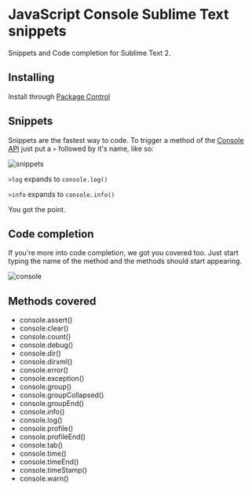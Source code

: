 # JavaScript Console Sublime Text snippets

Snippets and Code completion for Sublime Text 2.

## Installing

Install through [Package Control](http://wbond.net/sublime_packages/package_control)

## Snippets

Snippets are the fastest way to code.
To trigger a method of the [Console API](http://getfirebug.com/wiki/index.php/Console_API)
just put a `>` followed by it's name, like so:

![snippets](https://raw.github.com/caiogondim/js-console-sublime-snippets/master/snippets.gif)

`>log` expands to `console.log()`

`>info` expands to `console.info()`

You got the point.

## Code completion

If you're more into code completion, we got you covered too.
Just start typing the name of the method and the methods should start appearing.

![console](https://raw.github.com/caiogondim/js-console-sublime-snippets/master/console.png)

## Methods covered

- console.assert()
- console.clear()
- console.count()
- console.debug()
- console.dir()
- console.dirxml()
- console.error()
- console.exception()
- console.group()
- console.groupCollapsed()
- console.groupEnd()
- console.info()
- console.log()
- console.profile()
- console.profileEnd()
- console.tab()
- console.time()
- console.timeEnd()
- console.timeStamp()
- console.warn()
